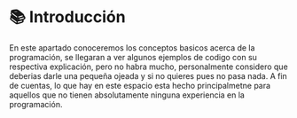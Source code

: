 # 📚 Introducción
En este apartado conoceremos los conceptos basicos acerca de la programación, se llegaran a ver algunos ejemplos de codigo con su respectiva explicación, pero no habra mucho, personalmente considero que deberias darle una pequeña ojeada y si no quieres pues no pasa nada. A fin de cuentas, lo que hay en este espacio esta hecho principalmetne para aquellos que no tienen absolutamente ninguna experiencia en la programación.
